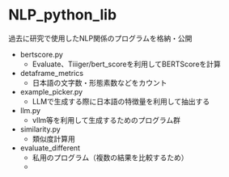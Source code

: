 # NLP_python_lib
過去に研究で使用したNLP関係のプログラムを格納・公開

+ bertscore.py
  + Evaluate、Tiiiger/bert_scoreを利用してBERTScoreを計算
+ detaframe_metrics
  + 日本語の文字数・形態素数などをカウント
+ example_picker.py
  + LLMで生成する際に日本語の特徴量を利用して抽出する
+ llm.py
  + vllm等を利用して生成するためのプログラム群
+ similarity.py
  + 類似度計算用
+ evaluate_different
  + 私用のプログラム（複数の結果を比較するため）
  + 

